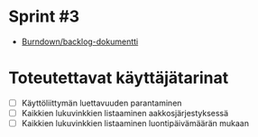 # Sprint #3

- [Burndown/backlog-dokumentti](https://docs.google.com/spreadsheets/d/1b0mj8oOINElxSSm1riq5z9QCJuTTMmvRPLVd_NTSiG0/edit?usp=sharing)

# Toteutettavat käyttäjätarinat

- [ ] Käyttöliittymän luettavuuden parantaminen
- [ ] Kaikkien lukuvinkkien listaaminen aakkosjärjestyksessä
- [ ] Kaikkien lukuvinkkien listaaminen luontipäivämäärän mukaan
